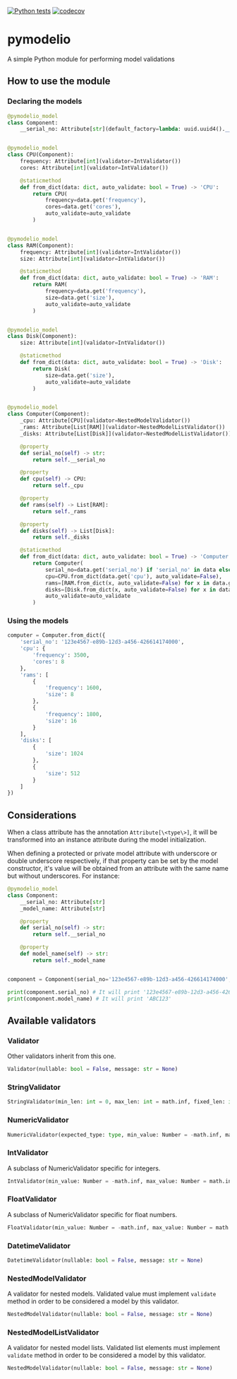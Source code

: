 [![Python tests](https://github.com/GabrielMartinMoran/pymodelio/actions/workflows/python.yml/badge.svg?branch=main)](https://github.com/GabrielMartinMoran/pymodelio/actions/workflows/python.yml)
[![codecov](https://codecov.io/gh/GabrielMartinMoran/pymodelio/branch/main/graph/badge.svg?token=VVKW3GDMLD)](https://codecov.io/gh/GabrielMartinMoran/pymodelio)

# pymodelio
A simple Python module for performing model validations

## How to use the module

### Declaring the models

```py
@pymodelio_model
class Component:
    __serial_no: Attribute[str](default_factory=lambda: uuid.uuid4().__str__())


@pymodelio_model
class CPU(Component):
    frequency: Attribute[int](validator=IntValidator())
    cores: Attribute[int](validator=IntValidator())

    @staticmethod
    def from_dict(data: dict, auto_validate: bool = True) -> 'CPU':
        return CPU(
            frequency=data.get('frequency'),
            cores=data.get('cores'),
            auto_validate=auto_validate
        )


@pymodelio_model
class RAM(Component):
    frequency: Attribute[int](validator=IntValidator())
    size: Attribute[int](validator=IntValidator())

    @staticmethod
    def from_dict(data: dict, auto_validate: bool = True) -> 'RAM':
        return RAM(
            frequency=data.get('frequency'),
            size=data.get('size'),
            auto_validate=auto_validate
        )


@pymodelio_model
class Disk(Component):
    size: Attribute[int](validator=IntValidator())

    @staticmethod
    def from_dict(data: dict, auto_validate: bool = True) -> 'Disk':
        return Disk(
            size=data.get('size'),
            auto_validate=auto_validate
        )


@pymodelio_model
class Computer(Component):
    _cpu: Attribute[CPU](validator=NestedModelValidator())
    _rams: Attribute[List[RAM]](validator=NestedModelListValidator())
    _disks: Attribute[List[Disk]](validator=NestedModelListValidator())

    @property
    def serial_no(self) -> str:
        return self.__serial_no

    @property
    def cpu(self) -> CPU:
        return self._cpu

    @property
    def rams(self) -> List[RAM]:
        return self._rams

    @property
    def disks(self) -> List[Disk]:
        return self._disks

    @staticmethod
    def from_dict(data: dict, auto_validate: bool = True) -> 'Computer':
        return Computer(
            serial_no=data.get('serial_no') if 'serial_no' in data else UNDEFINED,
            cpu=CPU.from_dict(data.get('cpu'), auto_validate=False),
            rams=[RAM.from_dict(x, auto_validate=False) for x in data.get('rams')],
            disks=[Disk.from_dict(x, auto_validate=False) for x in data.get('disks')],
            auto_validate=auto_validate
        )

```

### Using the models
```py
computer = Computer.from_dict({
    'serial_no': '123e4567-e89b-12d3-a456-426614174000',
    'cpu': {
        'frequency': 3500,
        'cores': 8
    },
    'rams': [
        {
            'frequency': 1600,
            'size': 8
        },
        {
            'frequency': 1800,
            'size': 16
        }
    ],
    'disks': [
        {
            'size': 1024
        },
        {
            'size': 512
        }
    ]
})
```

## Considerations
When a class attribute has the annotation `Attribute[\<type\>]`, it will be transformed into an instance attribute during the model initialization.


When defining a protected or private model attribute with underscore or double underscore respectively, if that property can be set by the model constructor, it's value will be obtained from an attribute with the same name but without underscores. For instance:
```py
@pymodelio_model
class Component:
    __serial_no: Attribute[str]
    _model_name: Attribute[str]

    @property
    def serial_no(self) -> str:
        return self.__serial_no

    @property
    def model_name(self) -> str:
        return self._model_name


component = Component(serial_no='123e4567-e89b-12d3-a456-426614174000', model_name='ABC123')

print(component.serial_no) # It will print '123e4567-e89b-12d3-a456-426614174000'
print(component.model_name) # It will print 'ABC123'
```

## Available validators

### Validator
Other validators inherit from this one.
```py
Validator(nullable: bool = False, message: str = None)
```

### StringValidator
```py
StringValidator(min_len: int = 0, max_len: int = math.inf, fixed_len: int = None, regex: str = None, nullable: bool = False, message: str = None)
```

### NumericValidator
```py
NumericValidator(expected_type: type, min_value: Number = -math.inf, max_value: Number = math.inf, nullable: bool = False, message: str = None)
```

### IntValidator
A subclass of NumericValidator specific for integers.
```py
IntValidator(min_value: Number = -math.inf, max_value: Number = math.inf, nullable: bool = False, message: str = None)
```

### FloatValidator
A subclass of NumericValidator specific for float numbers.
```py
FloatValidator(min_value: Number = -math.inf, max_value: Number = math.inf, nullable: bool = False, message: str = None)
```

### DatetimeValidator
```py
DatetimeValidator(nullable: bool = False, message: str = None)
```

### NestedModelValidator
A validator for nested models. Validated value must implement `validate` method in order to be considered a model by this validator.
```py
NestedModelValidator(nullable: bool = False, message: str = None)
```

### NestedModelListValidator
A validator for nested model lists. Validated list elements must implement `validate` method in order to be considered a model by this validator.
```py
NestedModelValidator(nullable: bool = False, message: str = None)
```
